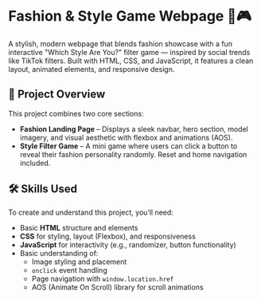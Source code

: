 # Fashion & Style Game Webpage 💃🎮

A stylish, modern webpage that blends fashion showcase with a fun interactive "Which Style Are You?" filter game — inspired by social trends like TikTok filters. Built with HTML, CSS, and JavaScript, it features a clean layout, animated elements, and responsive design.

## 🧵 Project Overview

This project combines two core sections:
- **Fashion Landing Page** – Displays a sleek navbar, hero section, model imagery, and visual aesthetic with flexbox and animations (AOS).
- **Style Filter Game** – A mini game where users can click a button to reveal their fashion personality randomly. Reset and home navigation included.

## 🛠️ Skills Used

To create and understand this project, you’ll need:
- Basic **HTML** structure and elements
- **CSS** for styling, layout (Flexbox), and responsiveness
- **JavaScript** for interactivity (e.g., randomizer, button functionality)
- Basic understanding of:
  - Image styling and placement
  - `onclick` event handling
  - Page navigation with `window.location.href`
  - AOS (Animate On Scroll) library for scroll animations


